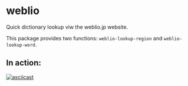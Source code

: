 # weblio

Quick dictionary lookup viw the weblio.jp website.

This package provides two functions: `weblio-lookup-region` and
`weblio-lookup-word`.

## In action:

[![asciicast](https://asciinema.org/a/411135.svg)](https://asciinema.org/a/411135)
